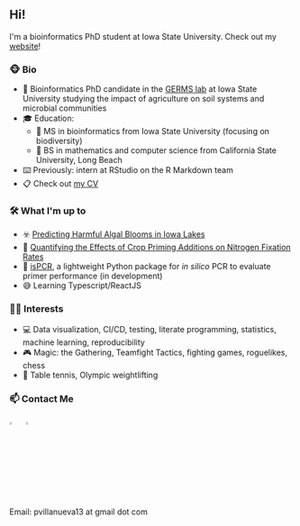 ## Hi!

I'm a bioinformatics PhD student at Iowa State University. Check out my [website](https://pommevilla.rbind.io/)!

### 🐵 Bio

* 🧬 Bioinformatics PhD candidate in the [GERMS lab](http://germslab.org) at Iowa State University studying the impact of agriculture on soil systems and microbial communities
* 🎓 Education:
  * 🧬 MS in bioinformatics from Iowa State University (focusing on biodiversity)
  * 📝 BS in mathematics and computer science from California State University, Long Beach
* ⌨️ Previously: intern at RStudio on the R Markdown team
* 📋 Check out [my CV](https://pommevilla.rbind.io/pvcv.pdf) 

### 🛠️ What I'm up to

* ☣️ [Predicting Harmful Algal Blooms in Iowa Lakes](https://pommevilla.netlify.app/project/20210823_hab/)
* 🌽 [Quantifying the Effects of Crop Priming Additions on Nitrogen Fixation Rates](https://pommevilla.netlify.app/project/20210823_icrop_priming/)
* 🤖 [isPCR](https://github.com/pommevilla/ispcr), a lightweight Python package for *in silico* PCR to evaluate primer performance (in development)
* 😅 Learning Typescript/ReactJS

### 🧙‍♂️ Interests

* 💻 Data visualization, CI/CD, testing, literate programming, statistics, machine learning, reproducibility
* 🎮 Magic: the Gathering, Teamfight Tactics, fighting games, roguelikes, chess
* 🏃 Table tennis, Olympic weightlifting


### 📫 Contact Me

[<img src="https://img.icons8.com/color/48/000000/twitter.png" width="3.5%"/>](https://twitter.com/pommevilla) &nbsp; [<img src="https://img.icons8.com/color/48/000000/linkedin.png" width="3.5%"/>](https://www.linkedin.com/in/paul-villanueva-0a032559/) 

Email: pvillanueva13 at gmail dot com
